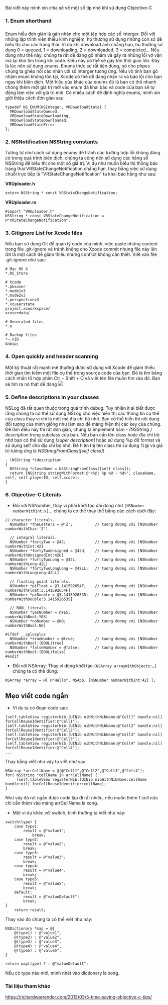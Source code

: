 Bài viết này mình xin chia sẻ về một số tip nhỏ khi sử dụng Objective-C
### 1. Enum shorthand
### 
Enum hiểu đơn giản là gán nhãn cho một tập hợp các số interger. Đối với những lập trình viên thiếu kinh nghiệm, họ thường sử dụng những con số để biểu thị cho các trạng thái. Ví dụ khi download ảnh chẳng hạn, họ thường sử dụng 0 = queued, 1 = downloading, 2 = downloaded, 3 = completed... Nếu dùng như thế này, chúng ta rất dễ dàng gõ nhầm và gây ra những lỗi vớ vẩn mà lại khó tìm trong khi code. Điều này có thể sẽ gây tốn thời gian lớn.
Đây là lúc nên sử dụng enums. Enums thực sự rất tiện dụng, nó cho phpes chúng ta ghép nối các nhãn với số interger tương ứng. Nếu vô tình bạn gõ nhầm enum không tồn tại, Xcode có thể dễ dàng nhận ra và báo lỗi cho bạn ngay khi biên dịch. Một hiệu qủa khác của enums đó là bạn có thể nhanh chóng thêm một giá trị mới vào enum đã khai báo và code của bạn sẽ tự động làm việc với giá trị mới.
Có nhiều cách để định nghĩa enums, mình xin giới thiệu cách đơn giản sau:
```
typedef NS_ENUM(NSInteger, VRDownloadState) {
  VRDownloadStateQueued,
  VRDownloadStateDownloading,
  VRDownloadStateDownloaded,
  VRDownloadStateError
};
```

### 2. NSNotification NSString constants
Tương tự như cách sử dụng enums để tránh các trường hợp lỗi không đáng có trong quá trình biên dịch, chúng ta cũng nên sử dụng các hằng số NSString để biểu thị cho một số giá trị. Ví dụ như muốn biểu thị thông báo trạng thái VRStateChangeNotification chẳng hạn, thay bằng việc sử dụng chuỗi trực tiếp là "VRStateChangeNotification" ta khai báo hằng như sau:

**VRUploader.h**
```
extern NSString * const VRStateChangeNotification;
```

**VRUploader.m**

```
#import "VRUploader.h"
NSString * const VRStateChangeNotification = @"VRStateChangeNotification";
```

### 3. Gitignore List for Xcode files

Nếu bạn sử dụng Git để quản lý code của mình, việc paste những content trong file .git-ignore và tránh không cho Xcode commit nhưng file này lên Git là một cách để giảm thiểu nhưng conflict không cần thiết. 
Viết vào file .git-ignore như sau:
```
# Mac OS X
*.DS_Store
 
# Xcode
*.pbxuser
*.mode1v3
*.mode2v3
*.perspectivev3
*.xcuserstate
project.xcworkspace/
xcuserdata/
 
# Generated files
*.o
 
# Backup files
*~.nib
&nbsp;
```

### 4. Open quickly and header scanning
Một kỹ thuật rất mạnh mẽ thường được sử dụng với Xcode để giảm thiểu thời gian tìm kiếm một file cụ thể trong source code của bạn. Đó là tìm bằng cách nhấn tổ hợp phím Ctr + Shift + O và viết tên file muốn tìm vào đó. Bạn sẽ tìm ra nó thật dễ dàng
![](https://images.viblo.asia/f87b59ac-83d9-4454-b14e-99bf992af020.png)
### 5. Define descriptions in your classes
NSLog đã rất quen thuộc trong quá trình debug. Tuy nhiên ít ai biết được rằng chúng ta có thể sử dụng NSLog cho việc hiển thị các thông tin cụ thể của class thay vì chỉ là một mã địa chỉ bộ nhớ. Bạn có thể hiển thị nội dụng đối tượng của mình giống như làm sao để mảng hiện thị các key của chúng. Để làm điều này thì rất đơn giản, chúng ta implement hàm *- (NSString  ) description* trong subclass của bạn. Nếu bạn cần tên class hoặc địa chỉ bộ nhớ bạn có thể sử dụng *[super description]* hoặc sử dụng %p để format và sử dụng self cho địa chỉ bộ nhớ. Để hiện thị tên class thì sử dụng %@ và giá trị tương ứng là *NSStringFromClass([self class])*
```
- (NSString *)description
{
  NSString *className = NSStringFromClass([self class]);
  return [NSString stringWithFormat:@"<%@: %p %@ - %d>", className, self, self.playerID, self.score];
}
```

### 6. Objective-C Literals
- Đối với NSNumber, thay vì phải khởi tạo dài dòng như `[NSNumber numberWithInt:x]`… chúng ta có thể thay thế bằng các cách dưới đây:
```
// character literals.
  NSNumber *theLetterZ = @'Z';          // tương đương với [NSNumber numberWithChar:'Z']

  // integral literals.
  NSNumber *fortyTwo = @42;             // tương đương với [NSNumber numberWithInt:42]
  NSNumber *fortyTwoUnsigned = @42U;    // tương đương với [NSNumber numberWithUnsignedInt:42U]
  NSNumber *fortyTwoLong = @42L;        // tương đương với [NSNumber numberWithLong:42L]
  NSNumber *fortyTwoLongLong = @42LL;   // tương đương với [NSNumber numberWithLongLong:42LL]

  // floating point literals.
  NSNumber *piFloat = @3.141592654F;    // tương đương với [NSNumber numberWithFloat:3.141592654F]
  NSNumber *piDouble = @3.1415926535;   // tương đương với [NSNumber numberWithDouble:3.1415926535]

  // BOOL literals.
  NSNumber *yesNumber = @YES;           // tương đương với [NSNumber numberWithBool:YES]
  NSNumber *noNumber = @NO;             // tương đương với [NSNumber numberWithBool:NO]

#ifdef __cplusplus
  NSNumber *trueNumber = @true;         // tương đương với [NSNumber numberWithBool:(BOOL)true]
  NSNumber *falseNumber = @false;       // tương đương với [NSNumber numberWithBool:(BOOL)false]
#endif
```
- Đối với NSArray: Thay vì dùng khởi tạo `[NSArray arrayWithObjects:…]` chúng ta có thể dùng:

`NSArray *array = @[ @"Hello", NSApp, [NSNumber numberWithInt:42] ];`

## Mẹo viết code ngắn
- Ví dụ ta có đoạn code sau:
```
[self.tableView registerNib:[UINib nibWithNibName:@"Cell1" bundle:nil] forCellReuseIdentifier:@"Cell1"];
[self.tableView registerNib:[UINib nibWithNibName:@"Cell2" bundle:nil] forCellReuseIdentifier:@"Cell2"];
[self.tableView registerNib:[UINib nibWithNibName:@"Cell3" bundle:nil] forCellReuseIdentifier:@"Cell3"];
[self.tableView registerNib:[UINib nibWithNibName:@"Cell4" bundle:nil] forCellReuseIdentifier:@"Cell4"];
...
```
Thay bằng viết như vậy ta viết như sau:
```
NSArray *arrCellName = @[@"Cell1",@"Cell2",@"Cell3",@"Cell4"];
for( NSString *cellName in arrCellName) {
     [self.tableView registerNib:[UINib nibWithNibName:cellName bundle:nil] forCellReuseIdentifier:cellName];
}
```
Như vậy đã rút ngắn được code lặp đi rất nhiều, nếu muốn thêm 1 cell nữa chỉ cần thêm vào mảng arrCellName là xong.
- Một ví dụ khác với switch, bình thường ta viết như này:
```
switch(type) {
	case type1:
		result = @"value1";
	        break;
	case type2:
		result = @"value2";
		break;
	case type3:
		result = @"value3";
		break;
	case type4:
		result = @"value4";
		break;
	case type5:
		result = @"value5";
		break;
	default:
		result = @"valueDefault";
		break;
}
	return result;
```
Thay vào đó chúng ta có thể viết như này:
```
NSDictionary *map = @{
    @(type1) : @"value1",
    @(type2) : @"value2",
    @(type3) : @"value3",
    @(type4) : @"value4",
    @(type5) : @"value5",
}

return map[type] ? : @"valueDefault";
```
Nếu có type nào mới, mình nhét vào dictionary là xong.

### Tài liệu tham khảo
https://richardwarrender.com/2013/03/5-time-saving-objective-c-tips/